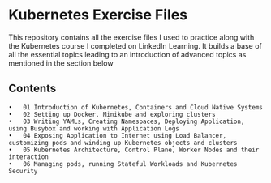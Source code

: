 # Kubernetes Exercise Files

This repository contains all the exercise files I used to practice along with the Kubernetes course I completed on LinkedIn Learning. It builds a base of all the essential topics leading to an introduction of advanced topics as mentioned in the section below

## Contents

	•	01 Introduction of Kubernetes, Containers and Cloud Native Systems
	•	02 Setting up Docker, Minikube and exploring clusters
	•	03 Writing YAMLs, Creating Namespaces, Deploying Application, using Busybox and working with Application Logs
	•	04 Exposing Application to Internet using Load Balancer, customizing pods and winding up Kubernetes objects and clusters
	•	05 Kubernetes Architecture, Control Plane, Worker Nodes and their interaction
	•	06 Managing pods, running Stateful Workloads and Kubernetes Security